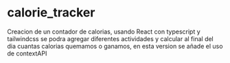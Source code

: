# calorie_tracker
Creacion de un contador de calorias, usando React con typescript y tailwindcss se podra agregar diferentes actividades y calcular al final del dia cuantas calorias quemamos o ganamos, en esta version se añade el uso de contextAPI
